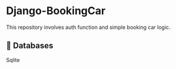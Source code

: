 # Django-BookingCar
This repository involves auth function and simple booking car logic.

## 📘 Databases

Sqlite



